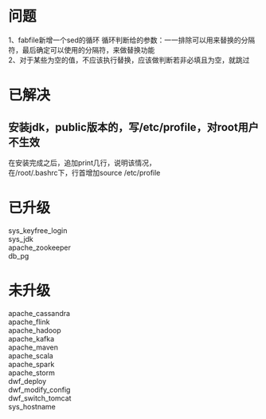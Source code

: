 # 问题
1、fabfile新增一个sed的循环
循环判断给的参数：一一排除可以用来替换的分隔符，最后确定可以使用的分隔符，来做替换功能  
2、对于某些为空的值，不应该执行替换，应该做判断若非必填且为空，就跳过



# 已解决
## 安装jdk，public版本的，写/etc/profile，对root用户不生效
在安装完成之后，追加print几行，说明该情况，  
在/root/.bashrc下，行首增加source /etc/profile





# 已升级
sys_keyfree_login  
sys_jdk  
apache_zookeeper  
db_pg  
  
# 未升级
apache_cassandra  
apache_flink  
apache_hadoop  
apache_kafka  
apache_maven  
apache_scala  
apache_spark  
apache_storm  
dwf_deploy  
dwf_modify_config  
dwf_switch_tomcat  
sys_hostname  
